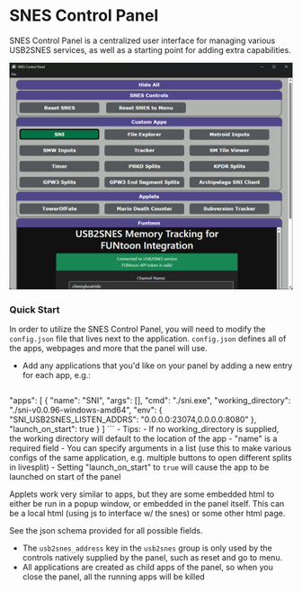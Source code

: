 # SNES Control Panel

SNES Control Panel is a centralized user interface for managing various USB2SNES services, as well as a starting point for adding extra capabilities.

![](screenshot.png)

### Quick Start
In order to utilize the SNES Control Panel, you will need to modify the `config.json` file that lives next to the application.  `config.json` defines all of the apps, webpages and more that the panel will use.
- Add any applications that you'd like on your panel by adding a new entry for each app, e.g.:
    ```
"apps": [
        {
            "name": "SNI",
            "args": [],
            "cmd": "./sni.exe",
            "working_directory": "./sni-v0.0.96-windows-amd64",
            "env": {
                "SNI_USB2SNES_LISTEN_ADDRS": "0.0.0.0:23074,0.0.0.0:8080"
            },
            "launch_on_start": true
        }
    ]
    ```
    - Tips:
        - If no working_directory is supplied, the working directory will default to the location of the app
        - "name" is a required field
        - You can specify arguments in a list (use this to make various configs of the same application, e.g. multiple buttons to open different splits in livesplit)
        - Setting "launch_on_start" to `true` will cause the app to be launched on start of the panel

Applets work very similar to apps, but they are some embedded html to either be run in a popup window, or embedded in the panel itself.  This can be a local html (using js to interface w/ the snes) or some other html page.

See the json schema provided for all possible fields.

- The `usb2snes_address` key in the `usb2snes` group is only used by the controls natively supplied by the panel, such as reset and go to menu.
- All applications are created as child apps of the panel, so when you close the panel, all the running apps will be killed

